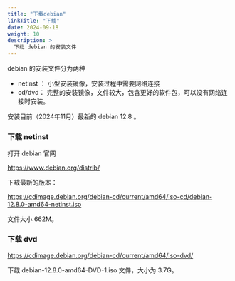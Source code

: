 ```yaml
---
title: "下载debian"
linkTitle: "下载"
date: 2024-09-18
weight: 10
description: >
  下载 debian 的安装文件
---
```


debian 的安装文件分为两种

- netinst ： 小型安装镜像，安装过程中需要网络连接
- cd/dvd： 完整的安装镜像，文件较大，包含更好的软件包，可以没有网络连接时安装。

安装目前（2024年11月）最新的 debian 12.8 。

### 下载 netinst

打开 debian 官网

https://www.debian.org/distrib/

下载最新的版本：

https://cdimage.debian.org/debian-cd/current/amd64/iso-cd/debian-12.8.0-amd64-netinst.iso

文件大小 662M。


### 下载 dvd

https://cdimage.debian.org/debian-cd/current/amd64/iso-dvd/

下载 debian-12.8.0-amd64-DVD-1.iso 文件，大小为 3.7G。

